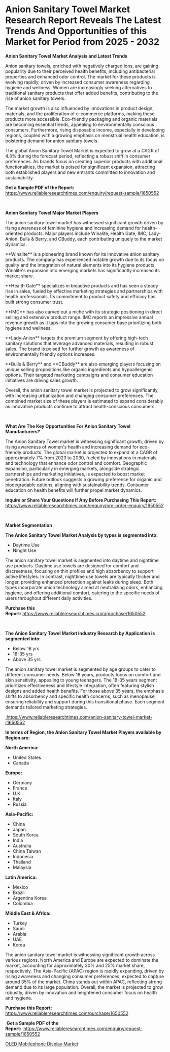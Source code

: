 <p><h1>Anion Sanitary Towel Market Research Report Reveals The Latest Trends And Opportunities of this Market for Period from 2025 - 2032</h1></p><p><strong>Anion Sanitary Towel Market Analysis and Latest Trends</strong></p>
<p><p>Anion sanitary towels, enriched with negatively charged ions, are gaining popularity due to their perceived health benefits, including antibacterial properties and enhanced odor control. The market for these products is evolving rapidly, driven by increased consumer awareness regarding hygiene and wellness. Women are increasingly seeking alternatives to traditional sanitary products that offer added benefits, contributing to the rise of anion sanitary towels. </p><p>The market growth is also influenced by innovations in product design, materials, and the proliferation of e-commerce platforms, making these products more accessible. Eco-friendly packaging and organic materials are becoming essential trends, appealing to environmentally conscious consumers. Furthermore, rising disposable income, especially in developing regions, coupled with a growing emphasis on menstrual health education, is bolstering demand for anion sanitary towels.</p><p>The global Anion Sanitary Towel Market is expected to grow at a CAGR of 4.3% during the forecast period, reflecting a robust shift in consumer preferences. As brands focus on creating superior products with additional functionalities, the market is poised for significant expansion, attracting both established players and new entrants committed to innovation and sustainability.</p></p>
<p><strong>Get a Sample PDF of the Report:&nbsp;</strong> <a href="https://www.reliableresearchtimes.com/enquiry/request-sample/1650552?utm_campaign=2638&utm_medium=2&utm_source=Github&utm_content=ia&utm_term=23032025&utm_id=anion-sanitary-towel">https://www.reliableresearchtimes.com/enquiry/request-sample/1650552</a></p>
<p>&nbsp;</p>
<p><strong>Anion Sanitary Towel Major Market Players</strong></p>
<p><p>The anion sanitary towel market has witnessed significant growth driven by rising awareness of feminine hygiene and increasing demand for health-oriented products. Major players include Winalite, Health Gate, IMC, Lady-Anion, Bulls & Berry, and CBuddy, each contributing uniquely to the market dynamics.</p><p>**Winalite** is a pioneering brand known for its innovative anion sanitary products. The company has experienced notable growth due to its focus on quality and the integration of natural elements into its hygiene products. Winalite's expansion into emerging markets has significantly increased its market share.</p><p>**Health Gate** specializes in bioactive products and has seen a steady rise in sales, fueled by effective marketing strategies and partnerships with health professionals. Its commitment to product safety and efficacy has built strong consumer trust.</p><p>**IMC** has also carved out a niche with its strategic positioning in direct selling and extensive product range. IMC reports an impressive annual revenue growth as it taps into the growing consumer base prioritizing both hygiene and wellness.</p><p>**Lady-Anion** targets the premium segment by offering high-tech sanitary solutions that leverage advanced materials, resulting in robust sales. The brand is poised for further growth as awareness of environmentally friendly options increases.</p><p>**Bulls & Berry** and **CBuddy** are also emerging players focusing on unique selling propositions like organic ingredients and hypoallergenic options. Their targeted marketing campaigns and consumer education initiatives are driving sales growth.</p><p>Overall, the anion sanitary towel market is projected to grow significantly, with increasing urbanization and changing consumer preferences. The combined market size of these players is estimated to expand considerably as innovative products continue to attract health-conscious consumers.</p></p>
<p>&nbsp;</p>
<p><strong>What Are The Key Opportunities For Anion Sanitary Towel Manufacturers?</strong></p>
<p><p>The Anion Sanitary Towel market is witnessing significant growth, driven by rising awareness of women's health and increasing demand for eco-friendly products. The global market is projected to expand at a CAGR of approximately 7% from 2023 to 2030, fueled by innovations in materials and technology that enhance odor control and comfort. Geographic expansion, particularly in emerging markets, alongside strategic partnerships and marketing initiatives, is expected to boost market penetration. Future outlook suggests a growing preference for organic and biodegradable options, aligning with sustainability trends. Consumer education on health benefits will further propel market dynamics.</p></p>
<p><strong>Inquire or Share Your Questions If Any Before Purchasing This Report:</strong> <a href="https://www.reliableresearchtimes.com/enquiry/pre-order-enquiry/1650552?utm_campaign=2638&utm_medium=2&utm_source=Github&utm_content=ia&utm_term=23032025&utm_id=anion-sanitary-towel">https://www.reliableresearchtimes.com/enquiry/pre-order-enquiry/1650552</a></p>
<p>&nbsp;</p>
<p><strong>Market Segmentation</strong></p>
<p><strong>The Anion Sanitary Towel Market Analysis by types is segmented into:</strong></p>
<p><ul><li>Daytime Use</li><li>Ninght Use</li></ul></p>
<p><p>The anion sanitary towel market is segmented into daytime and nighttime use products. Daytime use towels are designed for comfort and discreetness, focusing on thin profiles and high absorbency to support active lifestyles. In contrast, nighttime use towels are typically thicker and longer, providing enhanced protection against leaks during sleep. Both types incorporate anion technology aimed at neutralizing odors, enhancing hygiene, and offering additional comfort, catering to the specific needs of users throughout different daily activities.</p></p>
<p><strong>Purchase this Report:&nbsp;</strong><a href="https://www.reliableresearchtimes.com/purchase/1650552?utm_campaign=2638&utm_medium=2&utm_source=Github&utm_content=ia&utm_term=23032025&utm_id=anion-sanitary-towel">https://www.reliableresearchtimes.com/purchase/1650552</a></p>
<p>&nbsp;</p>
<p><strong>The Anion Sanitary Towel Market Industry Research by Application is segmented into:</strong></p>
<p><ul><li>Below 18 yrs</li><li>18-35 yrs</li><li>Above 35 yrs</li></ul></p>
<p><p>The anion sanitary towel market is segmented by age groups to cater to different consumer needs. Below 18 years, products focus on comfort and skin sensitivity, appealing to young teenagers. The 18-35 years segment prioritizes effectiveness and lifestyle integration, often featuring stylish designs and added health benefits. For those above 35 years, the emphasis shifts to absorbency and specific health concerns, such as menopause, ensuring reliability and support during this transitional phase. Each segment demands tailored marketing strategies.</p></p>
<p><a href="https://www.reliableresearchtimes.com/anion-sanitary-towel-market-r1650552?utm_campaign=2638&utm_medium=2&utm_source=Github&utm_content=ia&utm_term=23032025&utm_id=anion-sanitary-towel">&nbsp;https://www.reliableresearchtimes.com/anion-sanitary-towel-market-r1650552</a></p>
<p><strong>In terms of Region, the Anion Sanitary Towel Market Players available by Region are:</strong></p>
<p>
    <p> <strong> North America: </strong>
        <ul>
            <li>United States</li>
            <li>Canada</li>
        </ul>
        </p> 
    <p> <strong> Europe: </strong>
        <ul>
            <li>Germany</li>
            <li>France</li>
            <li>U.K.</li>
            <li>Italy</li>
            <li>Russia</li>
        </ul>
        </p> 
    <p> <strong> Asia-Pacific: </strong>
        <ul>
            <li>China</li>
            <li>Japan</li>
            <li>South Korea</li>
            <li>India</li>
            <li>Australia</li>
            <li>China Taiwan</li>
            <li>Indonesia</li>
            <li>Thailand</li>
            <li>Malaysia</li>
        </ul>
        </p> 
    <p> <strong> Latin America: </strong>
        <ul>
            <li>Mexico</li>
            <li>Brazil</li>
            <li>Argentina Korea</li>
            <li>Colombia</li>
        </ul>
        </p> 
    <p> <strong> Middle East & Africa: </strong>
        <ul>
            <li>Turkey</li>
            <li>Saudi</li>
            <li>Arabia</li>
            <li>UAE</li>
            <li>Korea</li>
        </ul>
    </p>
    </p>
<p><p>The anion sanitary towel market is witnessing significant growth across various regions. North America and Europe are expected to dominate the market, accounting for approximately 30% and 25% market share, respectively. The Asia-Pacific (APAC) region is rapidly expanding, driven by rising awareness and changing consumer preferences, expected to capture around 35% of the market. China stands out within APAC, reflecting strong demand due to its large population. Overall, the market is projected to grow robustly, driven by innovation and heightened consumer focus on health and hygiene.</p></p>
<p><strong>Purchase this Report: </strong><a href="https://www.reliableresearchtimes.com/purchase/1650552?utm_campaign=2638&utm_medium=2&utm_source=Github&utm_content=ia&utm_term=23032025&utm_id=anion-sanitary-towel">https://www.reliableresearchtimes.com/purchase/1650552</a></p>
<p>&nbsp;<strong>Get a Sample PDF of the Report:&nbsp;&nbsp;</strong><a href="https://www.reliableresearchtimes.com/enquiry/request-sample/1650552?utm_campaign=2638&utm_medium=2&utm_source=Github&utm_content=ia&utm_term=23032025&utm_id=anion-sanitary-towel">https://www.reliableresearchtimes.com/enquiry/request-sample/1650552</a></p>
<p><strong></strong></p>
<p><p><a href="https://github.com/waverlyam689/Market-Research-Report-List-1/blob/main/oled-mobilephone-display-market.md?utm_campaign=2638&utm_medium=2&utm_source=Github&utm_content=ia&utm_term=23032025&utm_id=anion-sanitary-towel">OLED Mobilephone Display Market</a></p></p>